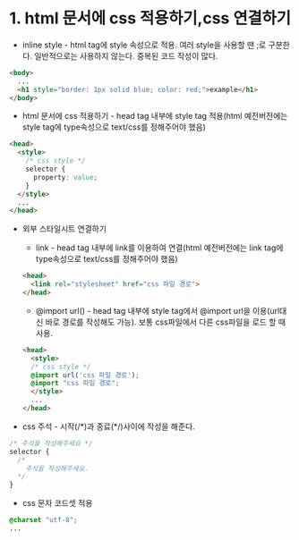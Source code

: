 # 1. html 문서에 css 적용하기,css 연결하기

* inline style - html tag에 style 속성으로 적용. 여러 style을 사용할 땐 ;로 구분한다. 일반적으로는 사용하지 않는다. 중복된 코드 작성이 많다.
```html
<body>
  ...
  <h1 style="border: 1px solid blue; color: red;">example</h1>
</body>
```

* html 문서에 css 적용하기 - head tag 내부에 style tag 적용(html 예전버전에는 style tag에 type속성으로 text/css를 정해주어야 했음)
```html
<head>
  <style>
    /* css style */
    selector {
      property: value;
    }
  </style>
  ...
</head>
```

* 외부 스타일시트 연결하기
  * link - head tag 내부에 link를 이용하여 연결(html 예전버전에는 link tag에 type속성으로 text/css를 정해주어야 했음)
  ```html
  <head>
    <link rel="stylesheet" href="css 파일 경로">
  </head>
  ```

  * @import url() - head tag 내부에 style tag에서 @import url을 이용(url대신 바로 경로를 작성해도 가능). 보통 css파일에서 다른 css파일을 로드 할 때 사용.
  ```html
  <head>
    <style>
    /* css style */
    @import url('css 파일 경로');
    @import "css 파일 경로";
    </style>
    ...
  </head>
  ```

* css 주석 - 시작(/&#42;)과 종료(&#42;/)사이에 작성을 해준다.
```css
/* 주석을 작성해주세요 */
selector {
  /*
    주석을 작성해주세요.
  */
}
```

* css 문자 코드셋 적용
```css
@charset "utf-8";
...
```